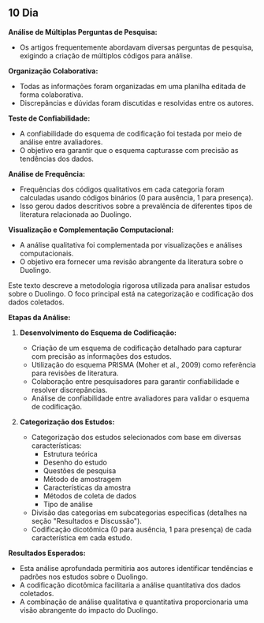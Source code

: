 ## 10 Dia

<a href="https://br.pinterest.com/pin/593349319686946770/" target="blank"><img align="right" src="https://i.pinimg.com/originals/98/59/12/98591272861e66a02eecf5dae0450c73.gif" alt="" 
height="" /></a> 

**Análise de Múltiplas Perguntas de Pesquisa:**

* Os artigos frequentemente abordavam diversas perguntas de pesquisa, exigindo a criação de múltiplos códigos para análise.

**Organização Colaborativa:**

* Todas as informações foram organizadas em uma planilha editada de forma colaborativa.
* Discrepâncias e dúvidas foram discutidas e resolvidas entre os autores.

**Teste de Confiabilidade:**

* A confiabilidade do esquema de codificação foi testada por meio de análise entre avaliadores.
* O objetivo era garantir que o esquema capturasse com precisão as tendências dos dados.

**Análise de Frequência:**

* Frequências dos códigos qualitativos em cada categoria foram calculadas usando códigos binários (0 para ausência, 1 para presença).
* Isso gerou dados descritivos sobre a prevalência de diferentes tipos de literatura relacionada ao Duolingo.

**Visualização e Complementação Computacional:**

* A análise qualitativa foi complementada por visualizações e análises computacionais.
* O objetivo era fornecer uma revisão abrangente da literatura sobre o Duolingo.

Este texto descreve a metodologia rigorosa utilizada para analisar estudos sobre o Duolingo. O foco principal está na categorização e codificação dos dados coletados.

**Etapas da Análise:**

1. **Desenvolvimento do Esquema de Codificação:**
    * Criação de um esquema de codificação detalhado para capturar com precisão as informações dos estudos.
    * Utilização do esquema PRISMA (Moher et al., 2009) como referência para revisões de literatura.
    * Colaboração entre pesquisadores para garantir confiabilidade e resolver discrepâncias.
    * Análise de confiabilidade entre avaliadores para validar o esquema de codificação.

2. **Categorização dos Estudos:**
    * Categorização dos estudos selecionados com base em diversas características:
        * Estrutura teórica
        * Desenho do estudo
        * Questões de pesquisa
        * Método de amostragem
        * Características da amostra
        * Métodos de coleta de dados
        * Tipo de análise
    * Divisão das categorias em subcategorias específicas (detalhes na seção "Resultados e Discussão").
    * Codificação dicotômica (0 para ausência, 1 para presença) de cada característica em cada estudo.

**Resultados Esperados:**

* Esta análise aprofundada permitiria aos autores identificar tendências e padrões nos estudos sobre o Duolingo.
* A codificação dicotômica facilitaria a análise quantitativa dos dados coletados.
* A combinação de análise qualitativa e quantitativa proporcionaria uma visão abrangente do impacto do Duolingo.

